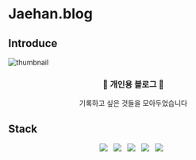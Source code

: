 # Jaehan.blog

## Introduce
![thumbnail](https://user-images.githubusercontent.com/79848632/220535309-f7a02b94-5eab-46bf-867c-8c9c82475620.png)

<h3 align="center">🎉 개인용 블로그 🎉</h3>
<p align="center">기록하고 싶은 것들을 모아두었습니다</p>


## Stack
<p align="center">
<img src="https://img.shields.io/badge/Remix-000000?style=for-the-badge&logo=Remix&logoColor=white"/>&nbsp;&nbsp;
<img src="https://img.shields.io/badge/Typescript-3178C6?style=for-the-badge&logo=Typescript&logoColor=white"/>&nbsp;&nbsp;
<img src="https://img.shields.io/badge/TailwindCSS-06B6D4?style=for-the-badge&logo=TailwindCSS&logoColor=white"/>&nbsp;&nbsp;
<img src="https://img.shields.io/badge/Firebase-FFA611?style=for-the-badge&logo=Firebase&logoColor=white"/>&nbsp;&nbsp;
<img src="https://img.shields.io/badge/Notion_API-EFEFEF?style=for-the-badge&logo=Notion&logoColor=333333"/>&nbsp;&nbsp;
</p>

